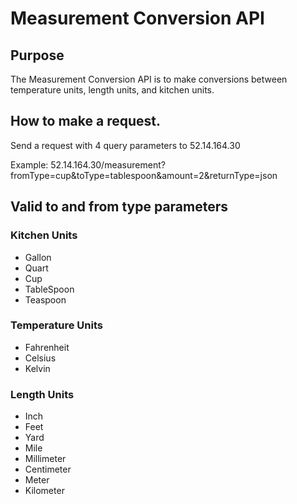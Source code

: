 
# Measurement Conversion API

## Purpose

The Measurement Conversion API is to make conversions between temperature units, length units, and kitchen units.

## How to make a request.
Send a request with 4 query parameters to 52.14.164.30

Example: 52.14.164.30/measurement?fromType=cup&toType=tablespoon&amount=2&returnType=json

## Valid to and from type parameters

### Kitchen Units
* Gallon
* Quart
* Cup
* TableSpoon
* Teaspoon
    
### Temperature Units
* Fahrenheit
* Celsius
* Kelvin

### Length Units
* Inch
* Feet
* Yard
* Mile
* Millimeter
* Centimeter
* Meter
* Kilometer


